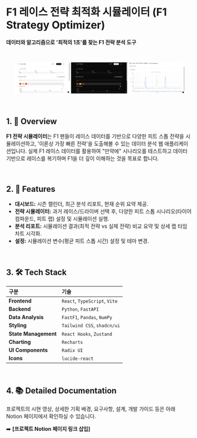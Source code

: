 # F1 레이스 전략 최적화 시뮬레이터 (F1 Strategy Optimizer)

**데이터와 알고리즘으로 '최적의 1초'를 찾는 F1 전략 분석 도구**

<br>

<p align="center">
  <img width="30%" alt="F1_1" src="./assets/F1_1.png" />
  <img width="30%" alt="F1_4" src="./assets/F1_4.png" />
  <img width="30%" alt="F1_6" src="./assets/F1_6.png" />
</p>

<br>

## 1. 📖 Overview

**F1 전략 시뮬레이터**는 F1 팬들이 레이스 데이터를 기반으로 다양한 피트 스톱 전략을 시뮬레이션하고, '이론상 가장 빠른 전략'을 도출해볼 수 있는 데이터 분석 웹 애플리케이션입니다. 
실제 F1 레이스 데이터를 활용하여 "만약에" 시나리오를 테스트하고 데이터 기반으로 레이스를 복기하며 F1을 더 깊이 이해하는 것을 목표로 합니다.

<br>

## 2. 🚀 Features

* **대시보드:** 시즌 캘린더, 최근 분석 리포트, 현재 순위 요약 제공.
* **전략 시뮬레이터:** 과거 레이스/드라이버 선택 후, 다양한 피트 스톱 시나리오(타이어 컴파운드, 피트 랩) 설정 및 시뮬레이션 실행.
* **분석 리포트:** 시뮬레이션 결과(최적 전략 vs 실제 전략) 비교 요약 및 상세 랩 타임 차트 시각화.
* **설정:** 시뮬레이션 변수(평균 피트 스톱 시간) 설정 및 테마 변경.

<br>

## 3. 🛠️ Tech Stack

| 구분 | 기술 |
| :--- | :--- |
| **Frontend** | `React`, `TypeScript`, `Vite` |
| **Backend** | `Python`, `FastAPI` |
| **Data Analysis** | `FastF1`, `Pandas`, `NumPy` |
| **Styling** | `Tailwind CSS`, `shadcn/ui` |
| **State Management**| `React Hooks`, `Zustand` |
| **Charting** | `Recharts` |
| **UI Components** | `Radix UI` |
| **Icons** | `lucide-react` |

<br>

## 4. 📚 Detailed Documentation

프로젝트의 시현 영상, 상세한 기획 배경, 요구사항, 설계, 개발 가이드 등은 아래 Notion 페이지에서 확인하실 수 있습니다.

➡️ **[프로젝트 Notion 페이지 링크 삽입]**
